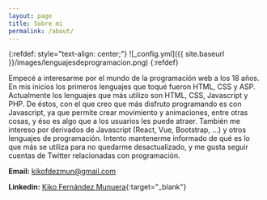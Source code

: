 ```yaml
---
layout: page
title: Sobre mi
permalink: /about/
---
```


{:refdef: style="text-align: center;"}
![_config.yml]({{ site.baseurl }}/images/lenguajesdeprogramacion.png)
{:refdef}

Empecé a interesarme por el mundo de la programación web a los 18 años. En mis inicios los primeros lenguajes que toqué fueron HTML, CSS y ASP. Actualmente los lenguajes que más utilizo son HTML, CSS, Javascript y PHP. De éstos, con el que creo que más disfruto programando es con Javascript, ya que permite crear movimiento y animaciones, entre otras cosas, y éso es algo que a los usuarios les puede atraer. También me intereso por derivados de Javascript (React, Vue, Bootstrap, ...) y otros lenguajes de programación. Intento mantenerme informado de qué es lo que más se utiliza para no quedarme desactualizado, y me gusta seguir cuentas de Twitter relacionadas con programación.

__Email:__ [kikofdezmun@gmail.com](mailto:kikofdezmun@gmail.com)

__Linkedin:__ [Kiko Fernández Munuera](https://www.linkedin.com/in/kikofernandezmunuera-300383/){:target="_blank"}
